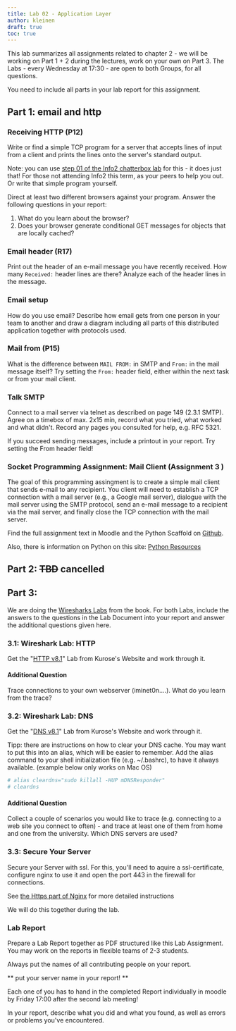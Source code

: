 ```yaml
---
title: Lab 02 - Application Layer
author: kleinen
draft: true
toc: true
---
```


This lab summarizes all assignments related to chapter 2 - we will be working on
Part 1 + 2 during the lectures, work on your own on Part 3.
The Labs - every Wednesday at 17:30 - are open to both Groups, for all questions.

You need to include all parts in your lab report for this assignment.

## Part 1: email and http

### Receiving HTTP (P12)

Write or find a simple TCP program for a server that accepts lines of input
from a client and prints the lines onto the server's standard output.

Note: you can use [step 01 of the Info2 chatterbox lab](/classes/ws2021/info2/labs/lab-04#step-1-client-sends-messages-to-server) for this - it does just
that! For those not attending Info2 this term, as your peers to help you out.
Or write that simple program yourself.

Direct at least two different browsers against your program. Answer the following questions in your report:

1. What do you learn about the browser?
2. Does your browser generate conditional GET messages for objects that are locally cached?


### Email header (R17)

Print out the header of an e-mail message you have recently received.
How many `Received:` header lines are there? Analyze each of the header lines
in the message.

### Email setup

How do you use email? Describe how email gets from one person in your team to
another and draw a diagram including all parts of this distributed application
together with protocols used.

### Mail from (P15)

What is the difference between `MAIL FROM:` in SMTP and `From:` in the mail message
itself? Try setting the `From:` header field, either within the next task or
from your mail client.

### Talk SMTP

Connect to a mail server via telnet as described on page 149 (2.3.1 SMTP).
Agree on a timebox of max. 2x15 min, record what you tried, what worked and what
didn't. Record any pages you consulted for help, e.g. RFC 5321.

If you succeed sending messages, include a printout in your report. Try setting
the From header field!

### Socket Programming Assignment: Mail Client (Assignment 3 )
The goal of this programming assingment is to create a simple mail client that
sends e-mail to any recipient. You client will need to establish a TCP connection
with a mail server (e.g., a Google mail server), dialogue with the mail server
using the SMTP protocol, send an e-mail message to a recipient via the mail
server, and finally close the TCP connection with the mail server.

Find the full assignment text in Moodle and the Python Scaffold on
[Github](https://github.com/htw-imi-networks/python-programming-assignments).

Also, there is information on Python on this site: [Python Resources](/material/languages/python-resources/)


## Part 2: ~~TBD~~ cancelled
<!-- R26 -->

## Part 3:

We are doing the [Wiresharks Labs](http://gaia.cs.umass.edu/kurose_ross/wireshark.php) from the book.
For both Labs, include the answers to the questions in the Lab Document into your report
and answer the additional questions given here.

### 3.1: Wireshark Lab: HTTP

Get the "[HTTP v8.1](http://www-net.cs.umass.edu/wireshark-labs/Wireshark_HTTP_v8.1.doc)"
Lab from Kurose's Website and work through it.

#### Additional Question
Trace connections to your own webserver (iminet0n....). What do you learn from
the trace?

### 3.2: Wireshark Lab: DNS

Get the "[DNS v8.1](http://www-net.cs.umass.edu/wireshark-labs/Wireshark_DNS_v8.1.doc)"
Lab from Kurose's Website and work through it.

Tipp: there are instructions on how to clear your DNS cache.
You may want to put this into an alias, which will be easier to
remember. Add the alias command to your shell initialization file (e.g. ~/.bashrc),
to have it always available. (example below only works on Mac OS)

```bash
# alias cleardns="sudo killall -HUP mDNSResponder"
# cleardns
```
#### Additional Question

Collect a couple of scenarios you would like to trace (e.g. connecting to a web site
you connect to often) - and trace at least one of them from home and one from the
university. Which DNS servers are used?

### 3.3: Secure Your Server

Secure your Server with ssl.
For this, you'll need to aquire a ssl-certificate, configure nginx to use it and
open the port 443 in the firewall for connections.

See [the Https part of Nginx](/material/ops/nginx/#https) for more detailed instructions

We will do this together during the lab.

### Lab Report

Prepare a Lab Report together as PDF structured like this Lab Assignment.
You may work on the reports in flexible teams of 2-3 students.

Always put the names of all contributing people on your report.

** put your server name in your report! **

Each one of you has to hand in the completed Report individually in moodle
by Friday 17:00 after the second lab meeting!

In your report, describe what you did and what you found,
 as well as errors or problems you've encountered.
